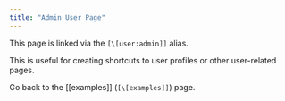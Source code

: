 ```yaml
---
title: "Admin User Page"
---
```


This page is linked via the `[\[user:admin]]` alias.

This is useful for creating shortcuts to user profiles or other user-related pages.

Go back to the [[examples]] (`[\[examples]]`) page.
